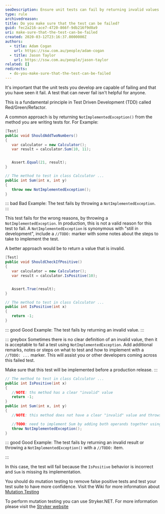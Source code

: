 ```yaml
---
seoDescription: Ensure unit tests can fail by returning invalid values or throwing `NotImplementedException()` with TODO markers. This helps prevent useless tests and enables effective Red/Green/Refactor cycles in Test-Driven Development (TDD).
type: rule
archivedreason:
title: Do you make sure that the test can be failed?
guid: fec2a216-ace7-4720-866f-9db216f9d0a9
uri: make-sure-that-the-test-can-be-failed
created: 2020-03-12T23:16:37.0000000Z
authors:
  - title: Adam Cogan
    url: https://ssw.com.au/people/adam-cogan
  - title: Jason Taylor
    url: https://ssw.com.au/people/jason-taylor
related: []
redirects:
  - do-you-make-sure-that-the-test-can-be-failed
---
```


It's important that the unit tests you develop are capable of failing and that you have seen it fail. A test that can never fail isn't helpful for anyone.

This is a fundamental principle in Test Driven Development (TDD) called Red/Green/Refactor.

<!--endintro-->

A common approach is by returning `NotImplementedException()` from the method you are writing tests for. For Example:

```cs
[Test]
public void ShouldAddTwoNumbers()
{
   var calculator = new Calculator();
   var result = calculator.Sum(10, 11);


   Assert.Equal(21, result);
}

// The method to test in class Calculator ...
public int Sum(int x, int y)
{
   throw new NotImplementedException();
}
```

::: bad
Bad Example: The test fails by throwing a `NotImplementedException`.
:::

This test fails for the wrong reasons, by throwing a `NotImplementedException`. In production, this is not a valid reason for this test to fail.
A `NotImplementedException` is synonymous with "still in development", include a `//TODO:` marker with some notes about the steps to take to implement the test.

A better approach would be to return a value that is invalid.

```cs
[Test]
public void ShouldCheckIfPositive()
{
   var calculator = new Calculator();
   var result = calculator.IsPositive(10);


   Assert.True(result);
}

// The method to test in class Calculator ...
public int IsPositive(int x)
{
   return -1;
}
```

::: good
Good Example: The test fails by returning an invalid value.
:::

::: greybox
Sometimes there is no clear definition of an invalid value, then it is acceptable to fail a test using `NotImplementedException`. Add additional remarks, notes or steps on what to test and how to implement with a `//TODO: ...` marker. This will assist you or other developers coming across this failed test.

Make sure that this test will be implemented before a production release.
:::

```cs
// The method to test in class Calculator ...
public int IsPositive(int x)
{
   //NOTE: ths method has a clear "invalid" value
   return -1;
}
public int Sum(int x, int y)
{
   //NOTE: this method does not have a clear "invalid" value and throws a NotImplementedException and includes a TODO marker

   //TODO: need to implement Sum by adding both operands together using return x + y;
   throw NotImplementedException();
}
```

::: good
Good Example: The test fails by returning an invalid result or throwing a `NotImplementedException()` with a `//TODO:` item.

:::

In this case, the test will fail because the `IsPositive` behavior is incorrect and `Sum` is missing its implementation.

You should do mutation testing to remove false positive tests and test your test suite to have more confidence.
Visit the Wiki for more information about [Mutation Testing](https://en.wikipedia.org/wiki/Mutation_testing)

To perform mutation testing you can use Stryker.NET.
For more information please visit the [Stryker website](https://stryker-mutator.io/docs/stryker-net/introduction/)
